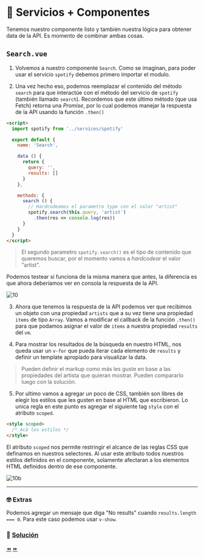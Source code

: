 # 🚀 Servicios + Componentes

Tenemos nuestro componente listo y también nuestra lógica para obtener data de la API. Es momento de combinar ambas cosas.

## `Search.vue`

1. Volvemos a nuestro componente `Search`. Como se imaginan, para poder usar el servicio `spotify` debemos primero importar el modulo.

2. Una vez hecho eso, podemos reemplazar el contenido del método `search` para que interactúe con el método del servicio de `spotify` (también llamado `search`). Recordemos que este último método (que usa Fetch) retorna una *Promise*, por lo cual podemos manejar la respuesta de la API usando la función `.then()`

```html
<script>
  import spotify from '../services/spotify'

  export default {
    name: 'Search',

    data () {
      return {
        query: '',
        results: []
      }
    },

    methods: {
      search () {
        // Hardcodeamos el parametro type con el valor "artist"
        spotify.search(this.query, 'artist')
          .then(res => console.log(res))
      }
    }
  }
</script>
```

> El segundo parametro `spotify.search()` es el tipo de contenido que queremos buscar, por el momento vamos a *hardcodear* el valor "artist".

Podemos testear si funciona de la misma manera que antes, la diferencia es que ahora deberíamos ver en consola la respuesta de la API.

![10](../img/10.gif)

3. Ahora que tenemos la respuesta de la API podemos ver que recibimos un objeto con una propiedad `artists` que a su vez tiene una propiedad `items` de tipo `Array`. Vamos a modificar el callback de la función `.then()` para que podamos asignar el valor de `items` a nuestra propiedad `results` del `vm`.

4. Para mostrar los resultados de la búsqueda en nuestro HTML, nos queda usar un `v-for` que pueda iterar cada elemento de `results` y definir un template apropiado para visualizar la data.

> Pueden definir el markup como más les guste en base a las propiedades del artista que quieran mostrar. Pueden compararlo luego con la solución.

5. Por ultimo vamos a agregar un poco de CSS, también son libres de elegir los estilos que les gusten en base al HTML que escribieron. Lo unica regla en este punto es agregar el siguiente tag `style` con el atributo `scoped`.

```html
<style scoped>
  /* Acá los estilos */
</style>
```

El atributo `scoped` nos permite restringir el alcance de las reglas CSS que definamos en nuestros selectores. Al usar este atributo todos nuestros estilos definidos en el componente, solamente afectaran a los elementos HTML definidos dentro de ese componente.

![10b](../img/10b.gif)


___
### 🤓 Extras

Podemos agregar un mensaje que diga "No results" cuando `results.length === 0`. Para este caso podemos usar `v-show`.

### 📝 [Solución](https://github.com/ianaya89/workshop-vuejs/blob/master/hints/10.md)

[⏪](https://github.com/ianaya89/workshop-vuejs/blob/master/ex/09.md)  [⏩](https://github.com/ianaya89/workshop-vuejs/blob/master/ex/11.md)
